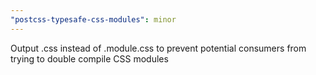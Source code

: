 ```yaml
---
"postcss-typesafe-css-modules": minor
---
```


Output .css instead of .module.css to prevent potential consumers from trying to double compile CSS modules
